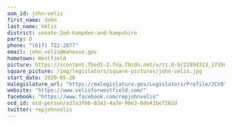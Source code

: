 ```yaml
---
aom_id: john-velis
first_name: John
last_name: Velis
district: senate-2nd-hampden-and-hampshire
party: D
phone: "(617) 722-2877"
email: john.velis@mahouse.gov
hometown: Westfield
picture: https://scontent.fbed1-2.fna.fbcdn.net/v/t1.0-9/22894313_1735642299779475_6524822387304740483_n.jpg?_nc_cat=103&_nc_ht=scontent.fbed1-2.fna&oh=c572ca6c87adc31bd635020dade9654b&oe=5CC4DDFB
square_picture: /img/legislators/square-pictures/john-velis.jpg
start_date: 2020-05-28
malegislature_url: "https://malegislature.gov/Legislators/Profile/JCV0"
website: "https://www.velisforwestfield.com/"
facebook: "https://www.facebook.com/repjohnvelis"
ocd_id: ocd-person/a37a3f66-83a2-4a7e-90e3-8de41be7262d
twitter: repjohnvelis
---
```

